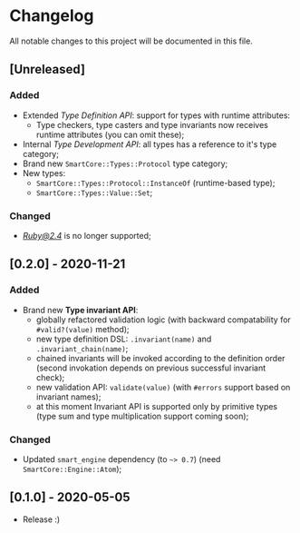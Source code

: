 # Changelog
All notable changes to this project will be documented in this file.

## [Unreleased]
### Added
- Extended *Type Definition API*: support for types with runtime attributes:
  - Type checkers, type casters and type invariants now receives runtime attributes (you can omit these);
- Internal *Type Development API*: all types has a reference to it's type category;
- Brand new `SmartCore::Types::Protocol` type category;
- New types:
  - `SmartCore::Types::Protocol::InstanceOf` (runtime-based type);
  - `SmartCore::Types::Value::Set`;

### Changed
- *Ruby@2.4* is no longer supported;

## [0.2.0] - 2020-11-21
### Added
- Brand new **Type invariant API**:
  - globally refactored validation logic (with backward compatability for `#valid?(value)` method);
  - new type definition DSL: `.invariant(name)` and `.invariant_chain(name)`;
  - chained invariants will be invoked according to the definition order (second invokation
    depends on previous successful invariant check);
  - new validation API: `validate(value)` (with `#errors` support based on invariant names);
  - at this moment Invariant API is supported only by primitive types (type sum and type multiplication support coming soon);

### Changed

- Updated `smart_engine` dependency (to `~> 0.7`) (need `SmartCore::Engine::Atom`);

## [0.1.0] - 2020-05-05
- Release :)
